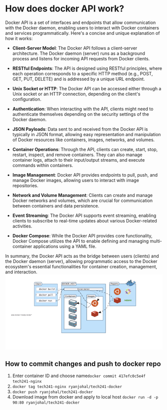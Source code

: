 # How does docker API work?
Docker API is a set of interfaces and endpoints that allow communication with the Docker daemon, enabling users to interact with Docker containers and services programmatically. Here's a concise and unique explanation of how it works:

- **Client-Server Model**: The Docker API follows a client-server architecture. The Docker daemon (server) runs as a background process and listens for incoming API requests from Docker clients.

- **RESTful Endpoints**: The API is designed using RESTful principles, where each operation corresponds to a specific HTTP method (e.g., POST, GET, PUT, DELETE) and is addressed by a unique URL endpoint.

- **Unix Socket or HTTP**: The Docker API can be accessed either through a Unix socket or an HTTP connection, depending on the client's configuration.

- **Authentication**: When interacting with the API, clients might need to authenticate themselves depending on the security settings of the Docker daemon.

- **JSON Payloads**: Data sent to and received from the Docker API is typically in JSON format, allowing easy representation and manipulation of Docker resources like containers, images, networks, and volumes.

- **Container Operations**: Through the API, clients can create, start, stop, restart, inspect, and remove containers. They can also manage container logs, attach to their input/output streams, and execute commands within containers.

- **Image Management**: Docker API provides endpoints to pull, push, and manage Docker images, allowing users to interact with image repositories.

- **Network and Volume Management**: Clients can create and manage Docker networks and volumes, which are crucial for communication between containers and data persistence.

- **Event Streaming**: The Docker API supports event streaming, enabling clients to subscribe to real-time updates about various Docker-related activities.

- **Docker Compose**: While the Docker API provides core functionality, Docker Compose utilizes the API to enable defining and managing multi-container applications using a YAML file.

In summary, the Docker API acts as the bridge between users (clients) and the Docker daemon (server), allowing programmatic access to the Docker ecosystem's essential functionalities for container creation, management, and interaction.
![Alt text](images/dockerarchitechture.png)

## How to commit changes and push to docker repo
1. Enter container ID and choose name```docker commit 417efc0c5e4f tech241-nginx```
2. ```docker tag tech241-nginx ryanjohal/tech241-docker```
3. ```docker push ryanjohal/tech241-docker```
4. Download image from docker and apply to local host ```docker run -d -p 90:80 ryanjohal/tech241-docker```